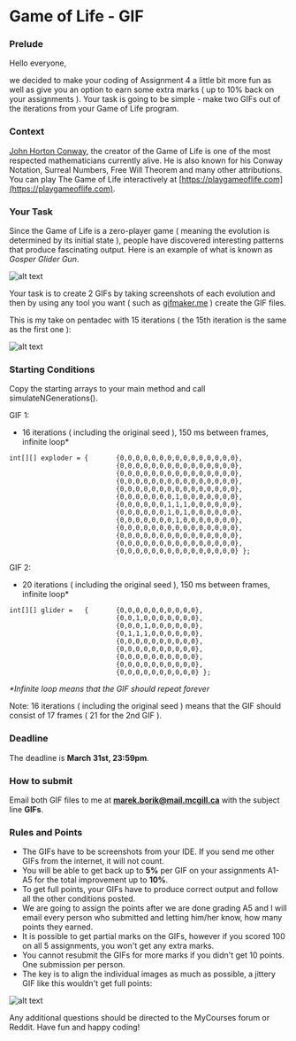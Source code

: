 # Game of Life - GIF

### Prelude

Hello everyone,

we decided to make your coding of Assignment 4 a little bit more fun as well as give you an option to earn some extra marks ( up to 10% back on your assignments ). Your task is going to be simple - make two GIFs out of the iterations from your Game of Life program.

### Context

[John Horton Conway](https://en.wikipedia.org/wiki/John_Horton_Conway), the creator of the Game of Life is one of the most respected mathematicians currently alive. He is also known for his Conway Notation, Surreal Numbers, Free Will Theorem and many other attributions. You can play The Game of Life interactively at [https://playgameoflife.com](https://playgameoflife.com).

### Your Task
Since the Game of Life is a zero-player game ( meaning the evolution is determined by its initial state ), people have discovered interesting patterns that produce fascinating output. Here is an example of what is known as *Gosper Glider Gun*. 

![alt text](https://upload.wikimedia.org/wikipedia/commons/e/e5/Gospers_glider_gun.gif)

Your task is to create 2 GIFs by taking screenshots of each evolution and then by using any tool you want ( such as [gifmaker.me](https://gifmaker.me) ) create the GIF files. 

This is my take on pentadec with 15 iterations ( the 15th iteration is the same as the first one ):

![alt text](https://media.giphy.com/media/4NcZqzQLKQRPv7gxKA/giphy.gif)


### Starting Conditions
Copy the starting arrays to your main method and call simulateNGenerations().

GIF 1:
- 16 iterations ( including the original seed ), 150 ms between frames, infinite loop*
```
int[][] exploder = {       {0,0,0,0,0,0,0,0,0,0,0,0,0,0,0}, 
                           {0,0,0,0,0,0,0,0,0,0,0,0,0,0,0}, 
                           {0,0,0,0,0,0,0,0,0,0,0,0,0,0,0},
                           {0,0,0,0,0,0,0,0,0,0,0,0,0,0,0}, 
                           {0,0,0,0,0,0,0,0,0,0,0,0,0,0,0}, 
                           {0,0,0,0,0,0,0,1,0,0,0,0,0,0,0}, 
                           {0,0,0,0,0,0,1,1,1,0,0,0,0,0,0}, 
                           {0,0,0,0,0,0,1,0,1,0,0,0,0,0,0}, 
                           {0,0,0,0,0,0,0,1,0,0,0,0,0,0,0}, 
                           {0,0,0,0,0,0,0,0,0,0,0,0,0,0,0},
                           {0,0,0,0,0,0,0,0,0,0,0,0,0,0,0}, 
                           {0,0,0,0,0,0,0,0,0,0,0,0,0,0,0},
                           {0,0,0,0,0,0,0,0,0,0,0,0,0,0,0} };
```
GIF 2:
- 20 iterations ( including the original seed ), 150 ms between frames, infinite loop*
```
int[][] glider =   {       {0,0,0,0,0,0,0,0,0,0}, 
                           {0,0,1,0,0,0,0,0,0,0}, 
                           {0,0,0,1,0,0,0,0,0,0}, 
                           {0,1,1,1,0,0,0,0,0,0}, 
                           {0,0,0,0,0,0,0,0,0,0}, 
                           {0,0,0,0,0,0,0,0,0,0}, 
                           {0,0,0,0,0,0,0,0,0,0}, 
                           {0,0,0,0,0,0,0,0,0,0},
                           {0,0,0,0,0,0,0,0,0,0} };
```
*\*Infinite loop means that the GIF should repeat forever*

Note: 16 iterations ( including the original seed ) means that the GIF should consist of 17 frames ( 21 for the 2nd GIF ).

### Deadline
The deadline is **March 31st, 23:59pm**.

### How to submit
Email both GIF files to me at **marek.borik@mail.mcgill.ca** with the subject line **GIFs**.

### Rules and Points
- The GIFs have to be screenshots from your IDE. If you send me other GIFs from the internet, it will not count.
- You will be able to get back up to **5%** per GIF on your assignments A1-A5 for the total improvement up to **10%**.
- To get full points, your GIFs have to produce correct output and follow all the other conditions posted.
- We are going to assign the points after we are done grading A5 and I will email every person who submitted and letting him/her know, how many points they earned.
- It is possible to get partial marks on the GIFs, however if you scored 100 on all 5 assignments, you won't get any extra marks.
- You cannot resubmit the GIFs for more marks if you didn't get 10 points. One submission per person.
- The key is to align the individual images as much as possible, a jittery GIF like this wouldn't get full points:

![alt text](https://media.giphy.com/media/kKKHCM0FNngYwqzP9W/giphy.gif)

Any additional questions should be directed to the MyCourses forum or Reddit. Have fun and happy coding!
